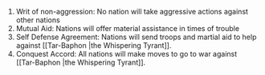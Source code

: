 1. Writ of non-aggression:
	No nation will take aggressive actions against other nations
2. Mutual Aid:
	Nations will offer material assistance in times of trouble
3. Self Defense Agreement:
	Nations will send troops and martial aid to help against [[Tar-Baphon |the Whispering Tyrant]].
4. Conquest Accord:
	All nations will make moves to go to war against [[Tar-Baphon |the Whispering Tyrant]].